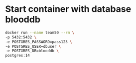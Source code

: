 # Start container with database blooddb

```bash
docker run --name team50 --rm \
-p 5432:5432 \
-e POSTGRES_PASSWORD=pass123 \
-e POSTGRES_USER=dbuser \
-e POSTGRES_DB=blooddb \
postgres:14
```
